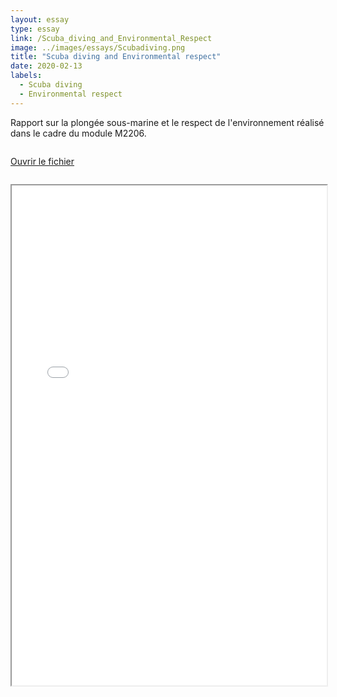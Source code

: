 ```yaml
---
layout: essay
type: essay
link: /Scuba_diving_and_Environmental_Respect
image: ../images/essays/Scubadiving.png
title: "Scuba diving and Environmental respect"
date: 2020-02-13
labels:
  - Scuba diving
  - Environmental respect
---
```


Rapport sur la plongée sous-marine et le respect de l'environnement réalisé dans le cadre du module M2206.

<div class="ui grid">
  <div style="margin: 1em auto; padding: 1em 0">
    <a class="ui button" href="../images/essays/Scubadiving.pdf">
    Ouvrir le fichier</a>
  </div>
</div>

<div class="invmobile">
  <iframe src="../images/essays/Scubadiving.pdf" width="100%" height="800">
</div>
